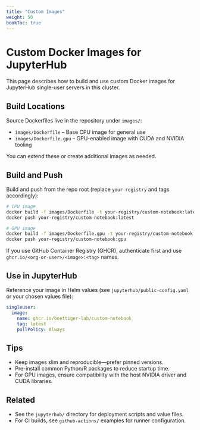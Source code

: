```yaml
---
title: "Custom Images"
weight: 50
bookToc: true
---
```


# Custom Docker Images for JupyterHub

This page describes how to build and use custom Docker images for JupyterHub single-user servers in this cluster.

## Build Locations

Source Dockerfiles live in the repository under `images/`:

- `images/Dockerfile` – Base CPU image for general use
- `images/Dockerfile.gpu` – GPU-enabled image with CUDA and NVIDIA tooling

You can extend these or create additional images as needed.

## Build and Push

Build and push from the repo root (replace `your-registry` and tags accordingly):

```bash
# CPU image
docker build -f images/Dockerfile -t your-registry/custom-notebook:latest .
docker push your-registry/custom-notebook:latest

# GPU image
docker build -f images/Dockerfile.gpu -t your-registry/custom-notebook:gpu .
docker push your-registry/custom-notebook:gpu
```

If you use GitHub Container Registry (GHCR), authenticate first and use `ghcr.io/<org-or-user>/<image>:<tag>` names.

## Use in JupyterHub

Reference your image in Helm values (see `jupyterhub/public-config.yaml` or your chosen values file):

```yaml
singleuser:
  image:
    name: ghcr.io/boettiger-lab/custom-notebook
    tag: latest
    pullPolicy: Always
```

## Tips

- Keep images slim and reproducible—prefer pinned versions.
- Pre-install common Python/R packages to reduce startup time.
- For GPU images, ensure compatibility with the host NVIDIA driver and CUDA libraries.

## Related

- See the `jupyterhub/` directory for deployment scripts and value files.
- For CI builds, see `github-actions/` examples for runner configuration.
